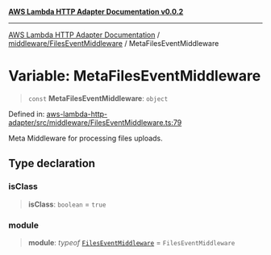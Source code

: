 [**AWS Lambda HTTP Adapter Documentation v0.0.2**](../../../README.md)

***

[AWS Lambda HTTP Adapter Documentation](../../../modules.md) / [middleware/FilesEventMiddleware](../README.md) / MetaFilesEventMiddleware

# Variable: MetaFilesEventMiddleware

> `const` **MetaFilesEventMiddleware**: `object`

Defined in: [aws-lambda-http-adapter/src/middleware/FilesEventMiddleware.ts:79](https://github.com/stonemjs/aws-lambda-http-adapter/blob/f289dee0aae635648af98bb65369a05e133b69bc/src/middleware/FilesEventMiddleware.ts#L79)

Meta Middleware for processing files uploads.

## Type declaration

### isClass

> **isClass**: `boolean` = `true`

### module

> **module**: *typeof* [`FilesEventMiddleware`](../classes/FilesEventMiddleware.md) = `FilesEventMiddleware`
